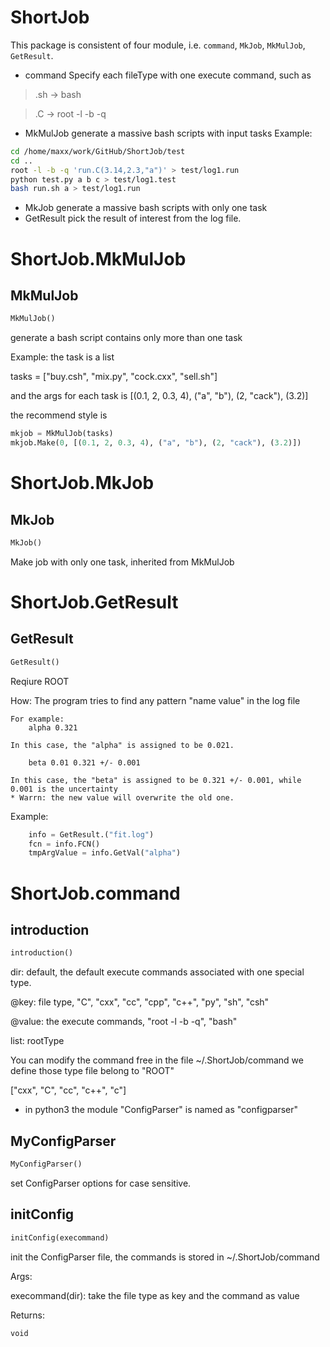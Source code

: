 
# ShortJob

This package is consistent of four module, i.e. `command`, `MkJob`, `MkMulJob`,
`GetResult`.
* command Specify each fileType with one execute command, such as
> .sh -> bash

> .C -> root -l -b -q
* MkMulJob generate a massive bash scripts with input tasks
Example:
```bash
cd /home/maxx/work/GitHub/ShortJob/test
cd ..
root -l -b -q 'run.C(3.14,2.3,"a")' > test/log1.run
python test.py a b c > test/log1.test
bash run.sh a > test/log1.run
```
* MkJob generate a massive bash scripts with only one task
* GetResult pick the result of interest from the log file.



# ShortJob.MkMulJob


## MkMulJob
```python
MkMulJob()
```
generate a bash script contains only more than one task

Example: the task is a list

tasks = ["buy.csh", "mix.py", "cock.cxx", "sell.sh"]

and the args for each task is
[(0.1, 2, 0.3, 4), ("a", "b"), (2, "cack"), (3.2)]

the recommend style is
```python
mkjob = MkMulJob(tasks)
mkjob.Make(0, [(0.1, 2, 0.3, 4), ("a", "b"), (2, "cack"), (3.2)])
```


# ShortJob.MkJob


## MkJob
```python
MkJob()
```
Make job with only one task, inherited from MkMulJob


# ShortJob.GetResult


## GetResult
```python
GetResult()
```

Reqiure ROOT

How:
    The program tries to find any pattern "name value" in the log file

    For example:
        alpha 0.321

    In this case, the "alpha" is assigned to be 0.021.

        beta 0.01 0.321 +/- 0.001

    In this case, the "beta" is assigned to be 0.321 +/- 0.001, while
    0.001 is the uncertainty
    * Warrn: the new value will overwrite the old one.

Example:
```python
    info = GetResult.("fit.log")
    fcn = info.FCN()
    tmpArgValue = info.GetVal("alpha")
```


# ShortJob.command


## introduction
```python
introduction()
```
dir: default, the default execute commands associated with one special type.

@key: file type, "C", "cxx", "cc", "cpp", "c++", "py", "sh", "csh"

@value: the execute commands, "root -l -b -q", "bash"

list: rootType

You can modify the command free in the file ~/.ShortJob/command
we define those type file belong to "ROOT"

["cxx", "C", "cc", "c++", "c"]
* in python3 the module "ConfigParser" is named as "configparser"


## MyConfigParser
```python
MyConfigParser()
```
set ConfigParser options for case sensitive.

## initConfig
```python
initConfig(execommand)
```
init the ConfigParser file, the commands is stored in ~/.ShortJob/command

Args:

   execommand(dir): take the file type as key and the command as value

Returns:

    void

